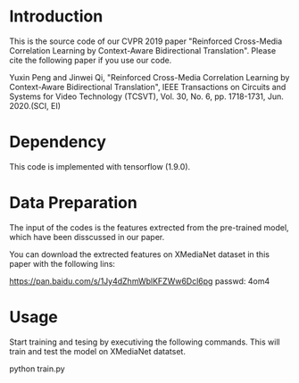 # Introduction
This is the source code of our CVPR 2019 paper "Reinforced Cross-Media Correlation Learning by Context-Aware Bidirectional Translation". Please cite the following paper if you use our code.

Yuxin Peng and Jinwei Qi, "Reinforced Cross-Media Correlation Learning by Context-Aware Bidirectional Translation", IEEE Transactions on Circuits and Systems for Video Technology (TCSVT), Vol. 30, No. 6, pp. 1718-1731, Jun. 2020.(SCI, EI)

# Dependency

This code is implemented with tensorflow (1.9.0).

# Data Preparation

The input of the codes is the features extrected from the pre-trained model, which have been disscussed in our paper.

You can download the extrected features on XMediaNet dataset in this paper with the following lins:

https://pan.baidu.com/s/1Jy4dZhmWblKFZWw6Dcl6pg 
passwd: 4om4 


# Usage

Start training and tesing by executiving the following commands. This will train and test the model on XMediaNet datatset. 

python train.py


